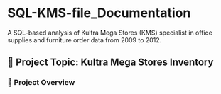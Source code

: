 # SQL-KMS-file_Documentation

A SQL-based analysis of Kultra Mega Stores (KMS) specialist in office supplies and  furniture order data from 2009 to 2012.

## 📖 Project Topic:  Kultra Mega Stores Inventory 

### 🔭 Project Overview

